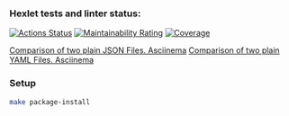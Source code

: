 ### Hexlet tests and linter status:
[![Actions Status](https://github.com/Ek-Shi/python-project-50/actions/workflows/hexlet-check.yml/badge.svg)](https://github.com/Ek-Shi/python-project-50/actions)
[![Maintainability Rating](https://sonarcloud.io/api/project_badges/measure?project=Ek-Shi_python-project-50&metric=sqale_rating)](https://sonarcloud.io/summary/new_code?id=Ek-Shi_python-project-50)
[![Coverage](https://sonarcloud.io/api/project_badges/measure?project=Ek-Shi_python-project-50&metric=coverage)](https://sonarcloud.io/summary/new_code?id=Ek-Shi_python-project-50)


[Comparison of two plain JSON Files. Asciinema](https://asciinema.org/a/a3KoGLw5ajSJUzy4QYI7ryc8D)
[Comparison of two plain YAML Files. Asciinema](https://asciinema.org/a/yqVqBymDGBc1WinVYZ6KFU84D)

### Setup

```bash
make package-install
```
